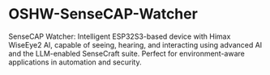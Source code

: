 # OSHW-SenseCAP-Watcher
SenseCAP Watcher: Intelligent ESP32S3-based device with Himax WiseEye2 AI, capable of seeing, hearing, and interacting using advanced AI and the LLM-enabled SenseCraft suite. Perfect for environment-aware applications in automation and security.
